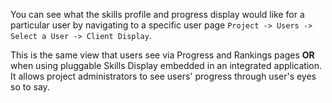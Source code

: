 You can see what the skills profile and progress display would like for a particular user by navigating to a specific user page `Project -> Users -> Select a User -> Client Display`.

This is the same view that users see via Progress and Rankings pages **OR** when using pluggable Skills Display embedded in an integrated application. It allows project administrators to see users' progress through user's eyes so to say.